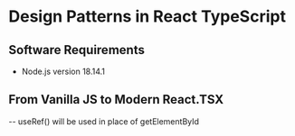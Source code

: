 # Design Patterns in React TypeScript

## Software Requirements
- Node.js version 18.14.1

## From Vanilla JS to Modern React.TSX
-- useRef() will be used in place of getElementById